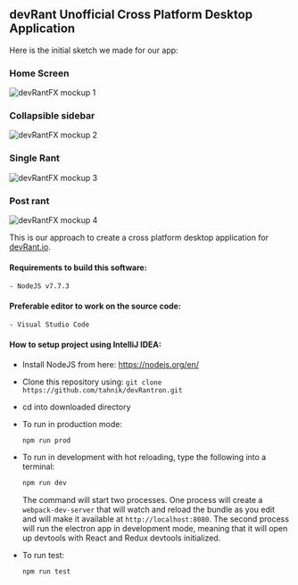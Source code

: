 ## devRant Unofficial Cross Platform Desktop Application

Here is the initial sketch we made for our app:
### Home Screen
![devRantFX mockup 1](http://imgur.com/tWUzRO5.png)
### Collapsible sidebar
![devRantFX mockup 2](http://imgur.com/tlLhm0t.png)
### Single Rant
![devRantFX mockup 3](http://imgur.com/V2gpdae.png)
### Post rant
![devRantFX mockup 4](http://imgur.com/hF9STj7.png)

This is our approach to create a cross platform desktop application for [devRant.io].

#### Requirements to build this software:
    - NodeJS v7.7.3
#### Preferable editor to work on the source code:
    - Visual Studio Code
    
#### How to setup project using IntelliJ IDEA:
- Install NodeJS from here: https://nodejs.org/en/
- Clone this repository using:
    `git clone https://github.com/tahnik/devRantron.git`
- cd into downloaded directory
- To run in production mode:

    ```bash
    npm run prod
    ```

- To run in development with hot reloading, type the following into a terminal:

    ```bash
    npm run dev
    ```
    
    The command will start two processes. One process will create a `webpack-dev-server` that will watch and reload the bundle as you edit and will make it available at `http://localhost:8080`.
    The second process will run the electron app in development mode, meaning that it will open up devtools with React and Redux devtools initialized.
- To run test:

    ```bash
    npm run test
    ```

[devRant.io]: <http://devrant.io>
